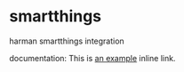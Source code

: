 # smartthings
harman smartthings integration

documentation: This is [an example](http://example.com/ "Title") inline link.
